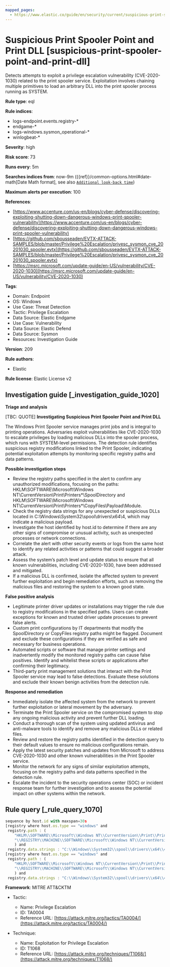 ```yaml
---
mapped_pages:
  - https://www.elastic.co/guide/en/security/current/suspicious-print-spooler-point-and-print-dll.html
---
```


# Suspicious Print Spooler Point and Print DLL [suspicious-print-spooler-point-and-print-dll]

Detects attempts to exploit a privilege escalation vulnerability (CVE-2020-1030) related to the print spooler service. Exploitation involves chaining multiple primitives to load an arbitrary DLL into the print spooler process running as SYSTEM.

**Rule type**: eql

**Rule indices**:

* logs-endpoint.events.registry-*
* endgame-*
* logs-windows.sysmon_operational-*
* winlogbeat-*

**Severity**: high

**Risk score**: 73

**Runs every**: 5m

**Searches indices from**: now-9m ({{ref}}/common-options.html#date-math[Date Math format], see also [`Additional look-back time`](docs-content://solutions/security/detect-and-alert/create-detection-rule.md#rule-schedule))

**Maximum alerts per execution**: 100

**References**:

* [https://www.accenture.com/us-en/blogs/cyber-defense/discovering-exploiting-shutting-down-dangerous-windows-print-spooler-vulnerability](https://www.accenture.com/us-en/blogs/cyber-defense/discovering-exploiting-shutting-down-dangerous-windows-print-spooler-vulnerability)
* [https://github.com/sbousseaden/EVTX-ATTACK-SAMPLES/blob/master/Privilege%20Escalation/privesc_sysmon_cve_20201030_spooler.evtx](https://github.com/sbousseaden/EVTX-ATTACK-SAMPLES/blob/master/Privilege%20Escalation/privesc_sysmon_cve_20201030_spooler.evtx)
* [https://msrc.microsoft.com/update-guide/en-US/vulnerability/CVE-2020-1030](https://msrc.microsoft.com/update-guide/en-US/vulnerability/CVE-2020-1030)

**Tags**:

* Domain: Endpoint
* OS: Windows
* Use Case: Threat Detection
* Tactic: Privilege Escalation
* Data Source: Elastic Endgame
* Use Case: Vulnerability
* Data Source: Elastic Defend
* Data Source: Sysmon
* Resources: Investigation Guide

**Version**: 209

**Rule authors**:

* Elastic

**Rule license**: Elastic License v2

## Investigation guide [_investigation_guide_1020]

**Triage and analysis**

[TBC: QUOTE]
**Investigating Suspicious Print Spooler Point and Print DLL**

The Windows Print Spooler service manages print jobs and is integral to printing operations. Adversaries exploit vulnerabilities like CVE-2020-1030 to escalate privileges by loading malicious DLLs into the spooler process, which runs with SYSTEM-level permissions. The detection rule identifies suspicious registry modifications linked to the Print Spooler, indicating potential exploitation attempts by monitoring specific registry paths and data patterns.

**Possible investigation steps**

* Review the registry paths specified in the alert to confirm any unauthorized modifications, focusing on the paths: HKLM\SOFTWARE\Microsoft\Windows NT\CurrentVersion\Print\Printers*\SpoolDirectory and HKLM\SOFTWARE\Microsoft\Windows NT\CurrentVersion\Print\Printers\*\CopyFiles\Payload\Module.
* Check the registry data strings for any unexpected or suspicious DLLs located in C:\Windows\System32\spool\drivers\x64\4, which may indicate a malicious payload.
* Investigate the host identified by host.id to determine if there are any other signs of compromise or unusual activity, such as unexpected processes or network connections.
* Correlate the alert with other security events or logs from the same host to identify any related activities or patterns that could suggest a broader attack.
* Assess the system’s patch level and update status to ensure that all known vulnerabilities, including CVE-2020-1030, have been addressed and mitigated.
* If a malicious DLL is confirmed, isolate the affected system to prevent further exploitation and begin remediation efforts, such as removing the malicious files and restoring the system to a known good state.

**False positive analysis**

* Legitimate printer driver updates or installations may trigger the rule due to registry modifications in the specified paths. Users can create exceptions for known and trusted driver update processes to prevent false alerts.
* Custom print configurations by IT departments that modify the SpoolDirectory or CopyFiles registry paths might be flagged. Document and exclude these configurations if they are verified as safe and necessary for business operations.
* Automated scripts or software that manage printer settings and inadvertently modify the monitored registry paths can cause false positives. Identify and whitelist these scripts or applications after confirming their legitimacy.
* Third-party print management solutions that interact with the Print Spooler service may lead to false detections. Evaluate these solutions and exclude their known benign activities from the detection rule.

**Response and remediation**

* Immediately isolate the affected system from the network to prevent further exploitation or lateral movement by the adversary.
* Terminate the Print Spooler service on the compromised system to stop any ongoing malicious activity and prevent further DLL loading.
* Conduct a thorough scan of the system using updated antivirus and anti-malware tools to identify and remove any malicious DLLs or related files.
* Review and restore the registry paths identified in the detection query to their default values to ensure no malicious configurations remain.
* Apply the latest security patches and updates from Microsoft to address CVE-2020-1030 and other known vulnerabilities in the Print Spooler service.
* Monitor the network for any signs of similar exploitation attempts, focusing on the registry paths and data patterns specified in the detection rule.
* Escalate the incident to the security operations center (SOC) or incident response team for further investigation and to assess the potential impact on other systems within the network.


## Rule query [_rule_query_1070]

```js
sequence by host.id with maxspan=30s
[registry where host.os.type == "windows" and
 registry.path : (
    "HKLM\\SOFTWARE\\Microsoft\\Windows NT\\CurrentVersion\\Print\\Printers\\*\\SpoolDirectory",
    "\\REGISTRY\\MACHINE\\SOFTWARE\\Microsoft\\Windows NT\\CurrentVersion\\Print\\Printers\\*\\SpoolDirectory"
    ) and
 registry.data.strings : "C:\\Windows\\System32\\spool\\drivers\\x64\\4"]
[registry where host.os.type == "windows" and
 registry.path : (
    "HKLM\\SOFTWARE\\Microsoft\\Windows NT\\CurrentVersion\\Print\\Printers\\*\\CopyFiles\\Payload\\Module",
    "\\REGISTRY\\MACHINE\\SOFTWARE\\Microsoft\\Windows NT\\CurrentVersion\\Print\\Printers\\*\\CopyFiles\\Payload\\Module"
    ) and
 registry.data.strings : "C:\\Windows\\System32\\spool\\drivers\\x64\\4\\*"]
```

**Framework**: MITRE ATT&CKTM

* Tactic:

    * Name: Privilege Escalation
    * ID: TA0004
    * Reference URL: [https://attack.mitre.org/tactics/TA0004/](https://attack.mitre.org/tactics/TA0004/)

* Technique:

    * Name: Exploitation for Privilege Escalation
    * ID: T1068
    * Reference URL: [https://attack.mitre.org/techniques/T1068/](https://attack.mitre.org/techniques/T1068/)



